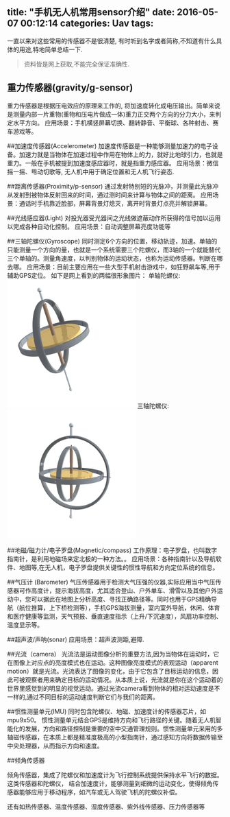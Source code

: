 title: "手机无人机常用sensor介绍"
date: 2016-05-07 00:12:14
categories: Uav
tags:
---

一直以来对这些常用的传感器不是很清楚, 有时听到名字或者简称,不知道有什么具体的用途,特地简单总结一下.
>资料皆是网上获取,不能完全保证准确性.

## 重力传感器(gravity/g-sensor)
重力传感器是根据压电效应的原理来工作的, 将加速度转化成电压输出。简单来说是测量内部一片重物(重物和压电片做成一体)重力正交两个方向的分力大小，来判定水平方向。
应用场景：手机横竖屏幕切换、翻转静音、平衡球、各种射击、赛车游戏等。

<!--more-->
##加速度传感器(Accelerometer)
加速度传感器是一种能够测量加速力的电子设备。加速力就是当物体在加速过程中作用在物体上的力，就好比地球引力，也就是重力。一般在手机被提到加速度感应器时，就是指重力感应器。
应用场景：微信摇一摇、甩动切歌等, 无人机中用于确定位置和无人机飞行姿态.


##距离传感器(Proximity/p-sensor)
通过发射特别短的光脉冲，并测量此光脉冲从发射到被物体反射回来的时间，通过测时间来计算与物体之间的距离。
应用场景：通话时手机靠近脸部，屏幕背景灯熄灭，离开时背景灯点亮并解锁屏幕。

##光线感应器(Light)
对投光器受光器间之光线做遮蔽动作所获得的信号加以运用以完成各种自动化控制。
应用场景：自动调整屏幕亮度功能等


##三轴陀螺仪(Gyroscope)
同时测定6个方向的位置，移动轨迹，加速。单轴的只能测量一个方向的量，也就是一个系统需要三个陀螺仪，而3轴的一个就能替代三个单轴的。测量角速度，以判别物体的运动状态，也称为运动传感器。判断在哪去哪。
应用场景：目前主要应用在一些大型手机射击游戏中，如狂野飙车等,用于辅助GPS定位。
如下是网上看到的两幅很形象图片：
单轴陀螺仪:
![single-axis](image/a_tuoluoyi.gif)
三轴陀螺仪:
![three-axis](image/tuoluoyi.gif)

##地磁/磁力计/电子罗盘(Magnetic/compass)
工作原理：电子罗盘，也叫数字指南针，是利用地磁场来定北极的一种方法。。
应用场景：各种指南针以及导航软件、地图等,在无人机，电子罗盘提供关键性的惯性导航和方向定位系统的信息。

##气压计 (Barometer)
气压传感器用于检测大气压强的仪器,实际应用当中气压传感器可作高度计，提示海拔高度，尤其适合登山、户外单车、滑雪以及其他户外运动中，您可以据此在地图上分析高度、寻找正确路径等。同时也用于GPS精确导航（航位推算，上下桥检测等），手机GPS海拔测量，室内室外导航，休闲、体育和医疗健康等监测，天气预报、垂直速度指示（上升/下沉速度），风扇功率控制、温度显示等。 

##超声波/声呐(sonar)
应用场景：超声波测距,避障.

##光流（camera）
光流法是运动图像分析的重要方法,因为当物体在运动时，它在图像上对应点的亮度模式也在运动。这种图像亮度模式的表观运动（apparent motion）就是光流。光流表达了图像的变化，由于它包含了目标运动的信息，因此可被观察者用来确定目标的运动情况。从本质上说，光流就是你在这个运动着的世界里感觉到的明显的视觉运动。通过光流camera看到物体的相对运动速度是不一样的,通过不同目标的运动速度判断它们与我们的距离。

##惯性测量单元(IMU)
同时包含陀螺仪、地磁、加速度计的传感器芯片，如mpu9x50。
惯性测量单元结合GPS是维持方向和飞行路径的关键。随着无人机智能化的发展，方向和路径控制是重要的空中交通管理规则。惯性测量单元采用的多轴磁传感器，在本质上都是精准度极高的小型指南针，通过感知方向将数据传输至中央处理器，从而指示方向和速度。

##倾角传感器

倾角传感器，集成了陀螺仪和加速度计为飞行控制系统提供保持水平飞行的数据。这类传感器和陀螺仪， 结合加速度计，能够测量到细微的运动变化，使得倾角传感器能够应用于移动程序，如汽车或无人驾驶飞机的陀螺仪补偿。

还有如热传感器、温度传感器、湿度传感器、紫外线传感器、压力传感器等




